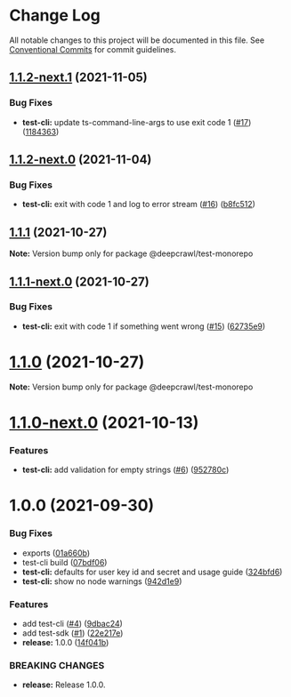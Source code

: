 # Change Log

All notable changes to this project will be documented in this file.
See [Conventional Commits](https://conventionalcommits.org) for commit guidelines.

## [1.1.2-next.1](https://github.com/deepcrawl/deepcrawl-test/compare/v1.1.2-next.0...v1.1.2-next.1) (2021-11-05)


### Bug Fixes

* **test-cli:** update ts-command-line-args to use exit code 1 ([#17](https://github.com/deepcrawl/deepcrawl-test/issues/17)) ([1184363](https://github.com/deepcrawl/deepcrawl-test/commit/1184363f10abe1f50f90e2b62fe1c54a2ad427c6))





## [1.1.2-next.0](https://github.com/deepcrawl/deepcrawl-test/compare/v1.1.1...v1.1.2-next.0) (2021-11-04)


### Bug Fixes

* **test-cli:** exit with code 1 and log to error stream ([#16](https://github.com/deepcrawl/deepcrawl-test/issues/16)) ([b8fc512](https://github.com/deepcrawl/deepcrawl-test/commit/b8fc512c5ed0e37f9e832c9d9b1d2a73ca84f0f6))





## [1.1.1](https://github.com/deepcrawl/deepcrawl-test/compare/v1.1.1-next.0...v1.1.1) (2021-10-27)

**Note:** Version bump only for package @deepcrawl/test-monorepo





## [1.1.1-next.0](https://github.com/deepcrawl/deepcrawl-test/compare/v1.1.0...v1.1.1-next.0) (2021-10-27)


### Bug Fixes

* **test-cli:** exit with code 1 if something went wrong ([#15](https://github.com/deepcrawl/deepcrawl-test/issues/15)) ([62735e9](https://github.com/deepcrawl/deepcrawl-test/commit/62735e9eb9ec6e1a5811aa029dc87e7989dbf0db))





# [1.1.0](https://github.com/deepcrawl/deepcrawl-test/compare/v1.1.0-next.0...v1.1.0) (2021-10-27)

**Note:** Version bump only for package @deepcrawl/test-monorepo





# [1.1.0-next.0](https://github.com/deepcrawl/deepcrawl-test/compare/v1.0.0...v1.1.0-next.0) (2021-10-13)


### Features

* **test-cli:** add validation for empty strings ([#6](https://github.com/deepcrawl/deepcrawl-test/issues/6)) ([952780c](https://github.com/deepcrawl/deepcrawl-test/commit/952780ca8e1f34e6f25515084bf361540de216ee))





# 1.0.0 (2021-09-30)


### Bug Fixes

* exports ([01a660b](https://github.com/deepcrawl/deepcrawl-test/commit/01a660b1f9e0f7a4d2a86e37ece985a1c4d67870))
* test-cli build ([07bdf06](https://github.com/deepcrawl/deepcrawl-test/commit/07bdf06f55c0f76361124696015b57c26032b562))
* **test-cli:** defaults for user key id and secret and usage guide ([324bfd6](https://github.com/deepcrawl/deepcrawl-test/commit/324bfd6e4dea63af263228d6fe666659dc0557c2))
* **test-cli:** show no node warnings ([942d1e9](https://github.com/deepcrawl/deepcrawl-test/commit/942d1e911df36fe876629c72a95e1569516aa9d4))


### Features

* add test-cli ([#4](https://github.com/deepcrawl/deepcrawl-test/issues/4)) ([9dbac24](https://github.com/deepcrawl/deepcrawl-test/commit/9dbac2464f0a45885e1986f4fae734534aa05627))
* add test-sdk ([#1](https://github.com/deepcrawl/deepcrawl-test/issues/1)) ([22e217e](https://github.com/deepcrawl/deepcrawl-test/commit/22e217ed000c8858a8872029b442ee995bae377b))
* **release:** 1.0.0 ([14f041b](https://github.com/deepcrawl/deepcrawl-test/commit/14f041bdb69b0662ed3fad1d592b6212ea4c5358))


### BREAKING CHANGES

* **release:** Release 1.0.0.
